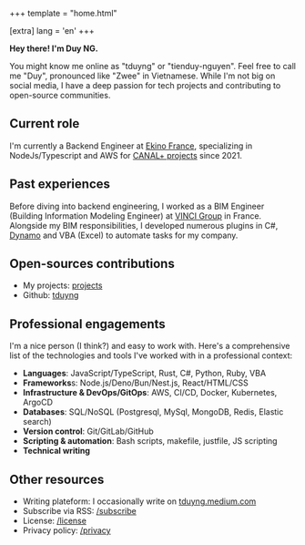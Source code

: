 +++
template = "home.html"

[extra]
lang = 'en'
+++

**Hey there! I'm Duy NG.**

You might know me online as "tduyng" or "tienduy-nguyen". Feel free to call me "Duy", pronounced like "Zwee" in Vietnamese. While I'm not big on social media, I have a deep passion for tech projects and contributing to open-source communities.

## Current role
I'm currently a Backend Engineer at [Ekino France](https://www.ekino.fr), specializing in NodeJs/Typescript and AWS for [CANAL+ projects](https://www.canalplus.com/) since 2021.

## Past experiences
Before diving into backend engineering, I worked as a BIM Engineer (Building Information Modeling Engineer) at [VINCI Group](https://www.vinci.com/vinci.nsf/fr/index.htm) in France. Alongside my BIM responsibilities, I developed numerous plugins in C#, [Dynamo](https://dynamobim.org/) and VBA (Excel) to automate tasks for my company.

## Open-sources contributions
- My projects: [projects](/projects)
- Github: [tduyng](https://github.com/tduyng)

## Professional engagements
I'm a nice person (I think?) and  easy to work with. Here's a comprehensive list of the technologies and tools I've worked with in a professional context:

- **Languages**: JavaScript/TypeScript, Rust, C#, Python, Ruby, VBA
- **Frameworks**s: Node.js/Deno/Bun/Nest.js, React/HTML/CSS
- **Infrastructure & DevOps/GitOps**: AWS, CI/CD, Docker, Kubernetes, ArgoCD
- **Databases**: SQL/NoSQL (Postgresql, MySql, MongoDB, Redis, Elastic search)
- **Version control**: Git/GitLab/GitHub
- **Scripting & automation**: Bash scripts, makefile, justfile, JS scripting
- **Technical writing**

## Other resources
- Writing plateform: I occasionally write on [tduyng.medium.com](https://tduyng.medium.com)
- Subscribe via RSS: [/subscribe](/subscribe)
- License: [/license](/license)
- Privacy policy: [/privacy](/privacy)

